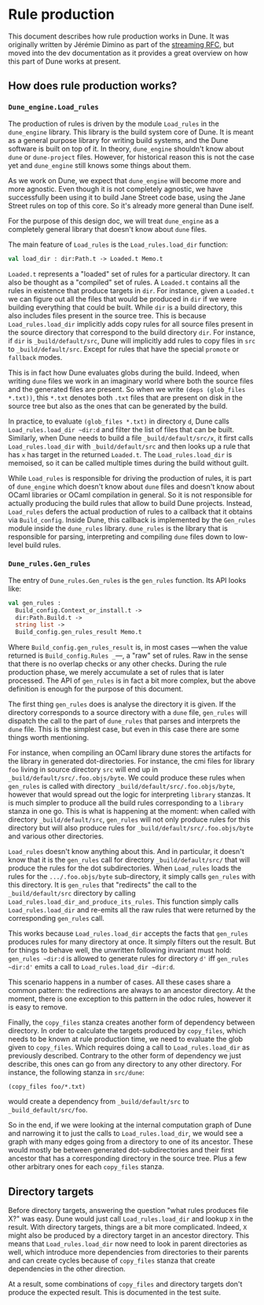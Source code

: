 # Rule production

This document describes how rule production works in Dune. It was originally
written by Jérémie Dimino as part of the
[streaming RFC](https://github.com/ocaml/dune/pull/5251), but moved
into the dev documentation as it provides a great overview on how this part of
Dune works at present.

## How does rule production works?

### `Dune_engine.Load_rules`

The production of rules is driven by the module `Load_rules` in the
`dune_engine` library. This library is the build system core of
Dune. It is meant as a general purpose library for writing build
systems, and the Dune software is built on top of it. In theory,
`dune_engine` shouldn't know about `dune` or `dune-project`
files. However, for historical reason this is not the case yet and
`dune_engine` still knows some things about them.

As we work on Dune, we expect that `dune_engine` will become more and
more agnostic. Even though it is not completely agnostic, we have
successfully been using it to build Jane Street code base, using the
Jane Street rules on top of this core. So it's already more general
than Dune iself.

For the purpose of this design doc, we will treat `dune_engine` as a
completely general library that doesn't know about `dune` files.

The main feature of `Load_rules` is the `Load_rules.load_dir` function:

```ocaml
val load_dir : dir:Path.t -> Loaded.t Memo.t
```

`Loaded.t` represents a "loaded" set of rules for a particular
directory. It can also be thought as a "compiled" set of rules. A
`Loaded.t` contains all the rules in existence that produce targets in
`dir`. For instance, given a `Loaded.t` we can figure out all the
files that would be produced in `dir` if we were building everything
that could be built. While `dir` is a build directory, this also
includes files present in the source tree. This is because
`Load_rules.load_dir` implicitly adds copy rules for all source files
present in the source directory that correspond to the build directory
`dir`. For instance, if `dir` is `_build/default/src`, Dune will
implicitly add rules to copy files in `src` to `_build/default/src`.
Except for rules that have the special `promote` or `fallback` modes.

This is in fact how Dune evaluates globs during the build. Indeed,
when writing `dune` files we work in an imaginary world where both the
source files and the generated files are present. So when we write
`(deps (glob_files *.txt))`, this `*.txt` denotes both `.txt` files
that are present on disk in the source tree but also as the ones that
can be generated by the build.

In practice, to evaluate `(glob_files *.txt)` in directory `d`, Dune
calls `Load_rules.load_dir ~dir:d` and filter the list of files that can
be built. Similarly, when Dune needs to build a file
`_build/default/src/x`, it first calls `Load_rules.load_dir` with
`_build/default/src` and then looks up a rule that has `x` has
target in the returned `Loaded.t`. The `Load_rules.load_dir` is
memoised, so it can be called multiple times during the build without
guilt.

While `Load_rules` is responsible for driving the production of rules,
it is part of `dune_engine` which doesn't know about `dune` files and
doesn't know about OCaml libraries or OCaml compilation in general. So
it is not responsible for actually producing the build rules that
allow to build Dune projects. Instead, `Load_rules` defers the actual
production of rules to a callback that it obtains via
`Build_config`. Inside Dune, this callback is implemented by the
`Gen_rules` module inside the `dune_rules` library. `dune_rules` is
the library that is responsible for parsing, interpreting and
compiling `dune` files down to low-level build rules.

### `Dune_rules.Gen_rules`

The entry of `Dune_rules.Gen_rules` is the `gen_rules` function. Its
API looks like:

```ocaml
val gen_rules :
  Build_config.Context_or_install.t ->
  dir:Path.Build.t ->
  string list ->
  Build_config.gen_rules_result Memo.t
```

Where `Build_config.gen_rules_result` is, in most cases —when the value
returned is `Build_config.Rules _`—, a "raw" set of rules. Raw in the sense
that there is no overlap checks or any other checks. During the rule
production phase, we merely accumulate a set of rules that is later
processed. The API of `gen_rules` is in fact a bit more complex, but
the above definition is enough for the purpose of this document.

The first thing `gen_rules` does is analyse the directory it is
given. If the directory corresponds to a source directory with a `dune`
file, `gen_rules` will dispatch the call to the part of `dune_rules`
that parses and interprets the `dune` file. This is the simplest case,
but even in this case there are some things worth mentioning.

For instance, when compiling an OCaml library dune stores the
artifacts for the library in generated dot-directories. For instance,
the cmi files for library `foo` living in source directory `src` will
end up in `_build/default/src/.foo.objs/byte`. We could produce these
rules when `gen_rules` is called with directory
`_build/default/src/.foo.objs/byte`, however that would spread out the
logic for interpreting `library` stanzas. It is much simpler to
produce all the build rules corresponding to a `library` stanza in one
go. This is what is happening at the moment: when called with
directory `_build/default/src`, `gen_rules` will not only produce
rules for this directory but will also produce rules for
`_build/default/src/.foo.objs/byte` and various other directories.

`Load_rules` doesn't know anything about this. And in particular, it
doesn't know that it is the `gen_rules` call for directory
`_build/default/src/` that will produce the rules for the dot
subdirectories. When `Load_rules` loads the rules for the
`.../.foo.objs/byte` sub-directory, it simply calls `gen_rules` with
this directory. It is `gen_rules` that "redirects" the call to the
`_build/default/src` directory by calling
`Load_rules.load_dir_and_produce_its_rules`. This function simply
calls `Load_rules.load_dir` and re-emits all the raw rules that were
returned by the corresponding `gen_rules` call.

This works because `Load_rules.load_dir` accepts the facts that
`gen_rules` produces rules for many directory at once. It simply
filters out the result. But for things to behave well, the unwritten
following invariant must hold: `gen_rules ~dir:d` is allowed to
generate rules for directory `d'` iff `gen_rules ~dir:d'` emits a call
to `Load_rules.load_dir ~dir:d`.

This scenario happens in a number of cases. All these cases share a
common pattern: the redirections are always to an ancestor
directory. At the moment, there is one exception to this pattern in
the odoc rules, however it is easy to remove.

Finally, the `copy_files` stanza creates another form of dependency
between directory. In order to calculate the targets produced by
`copy_files`, which needs to be known at rule production time, we need
to evaluate the glob given to `copy_files`. Which requires doing a
call to `Load_rules.load_dir` as previously described. Contrary to the
other form of dependency we just describe, this ones can go from any
directory to any other directory. For instance, the following stanza
in `src/dune`:

```
(copy_files foo/*.txt)
```

would create a dependency from `_build/default/src` to
 `_build_default/src/foo`.

So in the end, if we were looking at the internal computation graph of
Dune and narrowing it to just the calls to `Load_rules.load_dir`, we
would see a graph with many edges going from a directory to one of its
ancestor. These would mostly be between generated dot-subdirectories
and their first ancestor that has a corresponding directory in the
source tree. Plus a few other arbitrary ones for each `copy_files`
stanza.

## Directory targets

Before directory targets, answering the question "what rules produces
file X?" was easy. Dune would just call `Load_rules.load_dir` and
lookup `X` in the result. With directory targets, things are a bit
more complicated. Indeed, `X` might also be produced by a directory
target in an ancestor directory. This means that `Load_rules.load_dir`
now need to look in parent directories as well, which introduce more
dependencies from directories to their parents and can create cycles
because of `copy_files` stanza that create dependencies in the other
direction.

At a result, some combinations of `copy_files` and directory targets
don't produce the expected result. This is documented in the test
suite.
